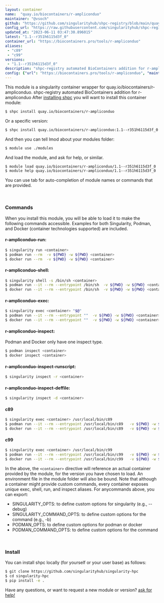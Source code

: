 ```yaml
---
layout: container
name:  "quay.io/biocontainers/r-ampliconduo"
maintainer: "@vsoch"
github: "https://github.com/singularityhub/shpc-registry/blob/main/quay.io/biocontainers/r-ampliconduo/container.yaml"
config_url: "https://raw.githubusercontent.com/singularityhub/shpc-registry/main/quay.io/biocontainers/r-ampliconduo/container.yaml"
updated_at: "2023-06-11 03:47:30.896015"
latest: "1.1--r351h6115d3f_0"
container_url: "https://biocontainers.pro/tools/r-ampliconduo"
aliases:
 - "c89"
 - "c99"
versions:
 - "1.1--r351h6115d3f_0"
description: "shpc-registry automated BioContainers addition for r-ampliconduo"
config: {"url": "https://biocontainers.pro/tools/r-ampliconduo", "maintainer": "@vsoch", "description": "shpc-registry automated BioContainers addition for r-ampliconduo", "latest": {"1.1--r351h6115d3f_0": "sha256:2b404a215db477d97e77a558a1c7aa2cd5d4254dfb88a2b199e528b4948c4556"}, "tags": {"1.1--r351h6115d3f_0": "sha256:2b404a215db477d97e77a558a1c7aa2cd5d4254dfb88a2b199e528b4948c4556"}, "docker": "quay.io/biocontainers/r-ampliconduo", "aliases": {"c89": "/usr/local/bin/c89", "c99": "/usr/local/bin/c99"}}
---
```


This module is a singularity container wrapper for quay.io/biocontainers/r-ampliconduo.
shpc-registry automated BioContainers addition for r-ampliconduo
After [installing shpc](#install) you will want to install this container module:


```bash
$ shpc install quay.io/biocontainers/r-ampliconduo
```

Or a specific version:

```bash
$ shpc install quay.io/biocontainers/r-ampliconduo:1.1--r351h6115d3f_0
```

And then you can tell lmod about your modules folder:

```bash
$ module use ./modules
```

And load the module, and ask for help, or similar.

```bash
$ module load quay.io/biocontainers/r-ampliconduo/1.1--r351h6115d3f_0
$ module help quay.io/biocontainers/r-ampliconduo/1.1--r351h6115d3f_0
```

You can use tab for auto-completion of module names or commands that are provided.

<br>

### Commands

When you install this module, you will be able to load it to make the following commands accessible.
Examples for both Singularity, Podman, and Docker (container technologies supported) are included.

#### r-ampliconduo-run:

```bash
$ singularity run <container>
$ podman run --rm  -v ${PWD} -w ${PWD} <container>
$ docker run --rm  -v ${PWD} -w ${PWD} <container>
```

#### r-ampliconduo-shell:

```bash
$ singularity shell -s /bin/sh <container>
$ podman run --it --rm --entrypoint /bin/sh  -v ${PWD} -w ${PWD} <container>
$ docker run --it --rm --entrypoint /bin/sh  -v ${PWD} -w ${PWD} <container>
```

#### r-ampliconduo-exec:

```bash
$ singularity exec <container> "$@"
$ podman run --it --rm --entrypoint ""  -v ${PWD} -w ${PWD} <container> "$@"
$ docker run --it --rm --entrypoint ""  -v ${PWD} -w ${PWD} <container> "$@"
```

#### r-ampliconduo-inspect:

Podman and Docker only have one inspect type.

```bash
$ podman inspect <container>
$ docker inspect <container>
```

#### r-ampliconduo-inspect-runscript:

```bash
$ singularity inspect -r <container>
```

#### r-ampliconduo-inspect-deffile:

```bash
$ singularity inspect -d <container>
```


#### c89

```bash
$ singularity exec <container> /usr/local/bin/c89
$ podman run --it --rm --entrypoint /usr/local/bin/c89   -v ${PWD} -w ${PWD} <container> -c " $@"
$ docker run --it --rm --entrypoint /usr/local/bin/c89   -v ${PWD} -w ${PWD} <container> -c " $@"
```


#### c99

```bash
$ singularity exec <container> /usr/local/bin/c99
$ podman run --it --rm --entrypoint /usr/local/bin/c99   -v ${PWD} -w ${PWD} <container> -c " $@"
$ docker run --it --rm --entrypoint /usr/local/bin/c99   -v ${PWD} -w ${PWD} <container> -c " $@"
```



In the above, the `<container>` directive will reference an actual container provided
by the module, for the version you have chosen to load. An environment file in the
module folder will also be bound. Note that although a container
might provide custom commands, every container exposes unique exec, shell, run, and
inspect aliases. For anycommands above, you can export:

 - SINGULARITY_OPTS: to define custom options for singularity (e.g., --debug)
 - SINGULARITY_COMMAND_OPTS: to define custom options for the command (e.g., -b)
 - PODMAN_OPTS: to define custom options for podman or docker
 - PODMAN_COMMAND_OPTS: to define custom options for the command

<br>

### Install

You can install shpc locally (for yourself or your user base) as follows:

```bash
$ git clone https://github.com/singularityhub/singularity-hpc
$ cd singularity-hpc
$ pip install -e .
```

Have any questions, or want to request a new module or version? [ask for help!](https://github.com/singularityhub/singularity-hpc/issues)